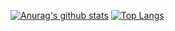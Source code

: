 [![Anurag's github stats](https://github-readme-stats.vercel.app/api?username=tomsoyaN)](https://github.com/anuraghazra/github-readme-stats)
[![Top Langs](https://github-readme-stats.vercel.app/api/top-langs/?username=tomsoyaN)](https://github.com/anuraghazra/github-readme-stats)
